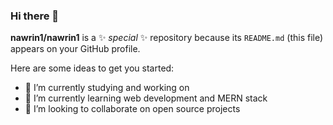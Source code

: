 ### Hi there 👋


**nawrin1/nawrin1** is a ✨ _special_ ✨ repository because its `README.md` (this file) appears on your GitHub profile.

Here are some ideas to get you started:

- 🔭 I’m currently studying and working on 
- 🌱 I’m currently learning web development and MERN stack
- 👯 I’m looking to collaborate on open source projects









